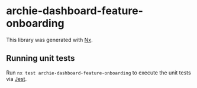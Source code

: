 # archie-dashboard-feature-onboarding

This library was generated with [Nx](https://nx.dev).

## Running unit tests

Run `nx test archie-dashboard-feature-onboarding` to execute the unit tests via [Jest](https://jestjs.io).

